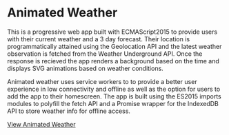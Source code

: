 # Animated Weather

This is a progressive web app built with ECMAScript2015 to provide users with their current weather and a 3 day forecast. Their location is programmatically attained using the Geolocation API and the latest weather observation is fetched from the Weather Underground API. Once the response is recieved the app renders a background based on the time and displays SVG animations based on weather conditions.

Animated weather uses service workers to to provide a better user experience in low connectivity and offline as well as the option for users to add the app to their homescreen. The app is built using the ES2015 imports modules to polyfill the fetch API and a Promise wrapper for the IndexedDB API to store weather info for offline access.

[View Animated Weather](https://joshboyan.com/weather-app/)